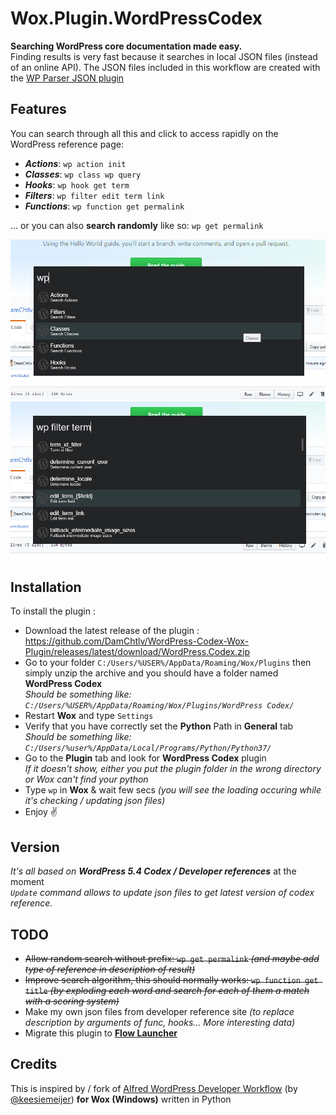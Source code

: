 Wox.Plugin.WordPressCodex
=====================

**Searching WordPress core documentation made easy.**  
Finding results is very fast because it searches in local JSON files (instead of an online API).
The JSON files included in this workflow are created with the [WP Parser JSON plugin](https://github.com/keesiemeijer/wp-parser-json)  

Features
---------
You can search through all this and click to access rapidly on the WordPress reference page:
- ***Actions***: `wp action init`
- ***Classes***: `wp class wp query`
- ***Hooks***: `wp hook get term`
- ***Filters***: `wp filter edit term link`
- ***Functions***: `wp function get permalink`  

... or you can also **search randomly** like so: `wp get permalink`  

[![Screen 1](https://github.com/DamChtlv/WordPress-Codex-Wox-Plugin/blob/assets/Screenshots/screen1.png)](#screen1)  
[![Screen 2](https://github.com/DamChtlv/WordPress-Codex-Wox-Plugin/blob/assets/Screenshots/screen2.png)](#screen2)  

Installation
---------
To install the plugin :
- Download the latest release of the plugin : https://github.com/DamChtlv/WordPress-Codex-Wox-Plugin/releases/latest/download/WordPress.Codex.zip
- Go to your folder `C:/Users/%USER%/AppData/Roaming/Wox/Plugins` then simply unzip the archive and you should have a folder named **WordPress Codex**  
*Should be something like: `C:/Users/%USER%/AppData/Roaming/Wox/Plugins/WordPress Codex/`*
- Restart **Wox** and type `Settings`
- Verify that you have correctly set the **Python** Path in **General** tab  
*Should be something like: `C:/Users/%user%/AppData/Local/Programs/Python/Python37/`*  
- Go to the **Plugin** tab and look for **WordPress Codex** plugin  
*If it doesn't show, either you put the plugin folder in the wrong directory or Wox can't find your python*
- Type `wp` in **Wox** & wait few secs *(you will see the loading occuring while it's checking / updating json files)*
- Enjoy ✌ 

Version
-------
*It's all based on **WordPress 5.4 Codex / Developer references*** at the moment  
*`Update` command allows to update json files to get latest version of codex reference.*

TODO
----
- ~~Allow random search without prefix: `wp get permalink` *(and maybe add type of reference in description of result)*~~  
- ~~Improve search algorithm, this should normally works: `wp function get title` *(by exploding each word and search for each of them a match with a scoring system)*~~
- Make my own json files from developer reference site *(to replace description by arguments of func, hooks... More interesting data)*
- Migrate this plugin to **[Flow Launcher](https://github.com/gabrielcarloto/flow-launcher-helper)**

Credits
---------
This is inspired by / fork of [Alfred WordPress Developer Workflow](https://github.com/keesiemeijer/alfred-wordpress-developer-workflow) (by [@keesiemeijer](https://github.com/keesiemeijer)) **for Wox (Windows)** written in Python
